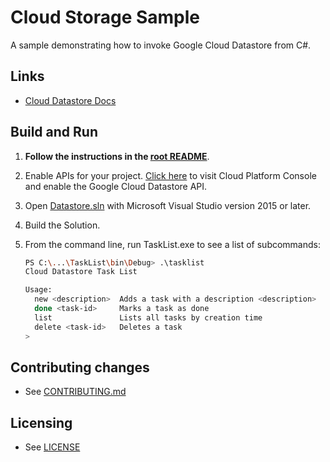 # Cloud Storage Sample

A sample demonstrating how to invoke Google Cloud Datastore from C#.

## Links

- [Cloud Datastore Docs](https://cloud.google.com/datastore/docs/)

## Build and Run

1.  **Follow the instructions in the [root README](../../README.md)**.

4.  Enable APIs for your project.
    [Click here](https://console.cloud.google.com/flows/enableapi?apiid=datastore.googleapis.com&showconfirmation=true)
    to visit Cloud Platform Console and enable the Google Cloud Datastore API.

6.  Open [Datastore.sln](Datastore.sln) with Microsoft Visual Studio version 2015 or later.

8.  Build the Solution.

9.  From the command line, run TaskList.exe to see a list of 
    subcommands:

    ```sh
    PS C:\...\TaskList\bin\Debug> .\tasklist
    Cloud Datastore Task List
    
    Usage:
      new <description>  Adds a task with a description <description>
      done <task-id>     Marks a task as done
      list               Lists all tasks by creation time
      delete <task-id>   Deletes a task
    >    
    ```

## Contributing changes

* See [CONTRIBUTING.md](../../CONTRIBUTING.md)

## Licensing

* See [LICENSE](../../LICENSE)
